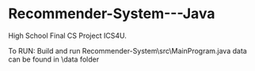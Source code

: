 # Recommender-System---Java
High School Final CS Project ICS4U.


To RUN: Build and run Recommender-System\src\MainProgram.java
data can be found in \data folder
